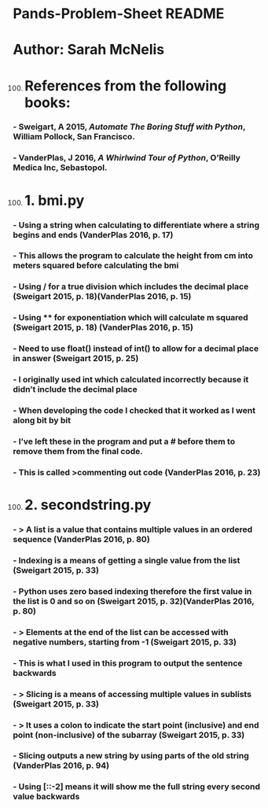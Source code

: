 # Pands-Problem-Sheet README
# Author: Sarah McNelis

100. # **References from the following books:**
### - Sweigart, A 2015, *Automate The Boring Stuff with Python*, William Pollock, San Francisco.
### - VanderPlas, J 2016, *A Whirlwind Tour of Python*, O’Reilly Medica Inc, Sebastopol.

100. # **1. bmi.py**
### - Using a string when calculating to differentiate where a string begins and ends (VanderPlas 2016, p. 17)
### - This allows the program to calculate the height from cm into meters squared before calculating the bmi
### - Using / for a true division which includes the decimal place (Sweigart 2015, p. 18)(VanderPlas 2016, p. 15)
### - Using ** for exponentiation which will calculate m squared (Sweigart 2015, p. 18) (VanderPlas 2016, p. 15)
### - Need to use float() instead of int() to allow for a decimal place in answer (Sweigart 2015, p. 25)
### - I originally used int which calculated incorrectly because it didn’t include the decimal place
### - When developing the code I checked that it worked as I went along bit by bit
### - I’ve left these in the program and put a # before them to remove them from the final code. 
### - This is called >commenting out code (VanderPlas 2016, p. 23) 

100. # **2. secondstring.py**
### - > A list is a value that contains multiple values in an ordered sequence (VanderPlas 2016, p. 80)
### - Indexing is a means of getting a single value from the list (Sweigart 2015, p. 33)
### - Python uses zero based indexing therefore the first value in the list is 0 and so on (Sweigart 2015, p. 32)(VanderPlas 2016, p. 80)
### - > Elements at the end of the list can be accessed with negative numbers, starting from -1 (Sweigart 2015, p. 33) 
### - This is what I used in this program to output the sentence backwards
### - > Slicing is a means of accessing multiple values in sublists (Sweigart 2015, p. 33) 
### - > It uses a colon to indicate the start point (inclusive) and end point (non-inclusive) of the subarray (Sweigart 2015, p. 33)
### - Slicing outputs a new string by using parts of the old string (VanderPlas 2016, p. 94)
### - Using [::-2] means it will show me the full string every second value backwards 
